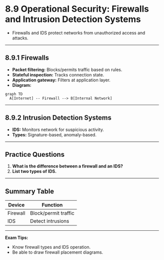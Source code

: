 # 8.9 Operational Security: Firewalls and Intrusion Detection Systems

- Firewalls and IDS protect networks from unauthorized access and attacks.

---

## 8.9.1 Firewalls
- **Packet filtering:** Blocks/permits traffic based on rules.
- **Stateful inspection:** Tracks connection state.
- **Application gateway:** Filters at application layer.
- **Diagram:**
```mermaid
graph TD
  A[Internet] -- Firewall --> B[Internal Network]
```

---

## 8.9.2 Intrusion Detection Systems
- **IDS:** Monitors network for suspicious activity.
- **Types:** Signature-based, anomaly-based.

---

## Practice Questions
1. **What is the difference between a firewall and an IDS?**
2. **List two types of IDS.**

---

## Summary Table
| Device    | Function                |
|-----------|-------------------------|
| Firewall  | Block/permit traffic    |
| IDS       | Detect intrusions       |

---

**Exam Tips:**
- Know firewall types and IDS operation.
- Be able to draw firewall placement diagrams. 